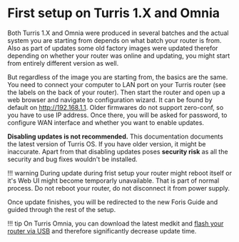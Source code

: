 # First setup on Turris 1.X and Omnia

Both Turris 1.X and Omnia were produced in several batches and the actual
system you are starting from depends on what batch your router is from. Also as
part of updates some old factory images were updated therefor depending on
whether your router was online and updating, you might start from entirely
different version as well.

But regardless of the image you are starting from, the basics are the same.
You need to connect your computer to LAN port on your Turris router (see the
labels on the back of your router). Then start the router and open up a web browser and
navigate to configuration wizard. It can be found by default on
<http://192.168.1.1>. Older firmwares do not support zero-conf, so you have to
use IP address. Once there, you will be asked for password, to configure WAN
interface and whether you want to enable updates.

**Disabling updates is not recommended.** This documentation documents the
latest version of Turris OS. If you have older version, it might be inaccurate.
Apart from that disabling updates poses **security risk** as all the security
and bug fixes wouldn't be installed.

!!! warning
    During update during frist setup your router might reboot itself or it's
    Web UI might become temporarly unavailable. That is part of normal process.
    Do not reboot your router, do not disconnect it from power supply.

Once update finishes, you will be redirected to the new Foris Guide and guided
through the rest of the setup.

!!! tip
    On Turris Omnia, you can download the latest medkit and [flash your router
    via USB](../../hw/omnia/rescue_modes.md#re-flash-router) and therefore
    significantly decrease update time.
